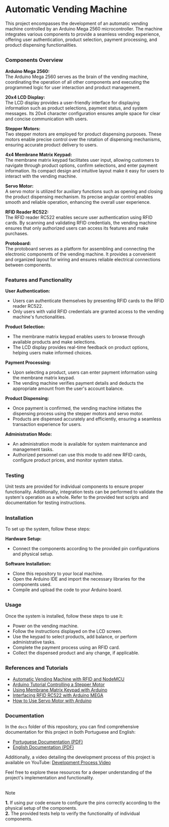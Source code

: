 # Automatic Vending Machine

This project encompasses the development of an automatic vending machine controlled by an Arduino Mega 2560 microcontroller. The machine integrates various components to provide a seamless vending experience, offering user authentication, product selection, payment processing, and product dispensing functionalities.
##

### Components Overview
**Arduino Mega 2560:** \
The Arduino Mega 2560 serves as the brain of the vending machine, coordinating the operation of all other components and executing the programmed logic for user interaction and product management.

**20x4 LCD Display:** \
The LCD display provides a user-friendly interface for displaying information such as product selections, payment status, and system messages. Its 20x4 character configuration ensures ample space for clear and concise communication with users.

**Stepper Motors:** \
Two stepper motors are employed for product dispensing purposes. These motors enable precise control over the rotation of dispensing mechanisms, ensuring accurate product delivery to users.

**4x4 Membrane Matrix Keypad:** \
The membrane matrix keypad facilitates user input, allowing customers to navigate through product options, confirm selections, and enter payment information. Its compact design and intuitive layout make it easy for users to interact with the vending machine.

**Servo Motor:** \
A servo motor is utilized for auxiliary functions such as opening and closing the product dispensing mechanism. Its precise angular control enables smooth and reliable operation, enhancing the overall user experience.

**RFID Reader RC522:** \
The RFID reader RC522 enables secure user authentication using RFID cards. By scanning and validating RFID credentials, the vending machine ensures that only authorized users can access its features and make purchases.

**Protoboard:** \
The protoboard serves as a platform for assembling and connecting the electronic components of the vending machine. It provides a convenient and organized layout for wiring and ensures reliable electrical connections between components.
##

### Features and Functionality
**User Authentication:**
- Users can authenticate themselves by presenting RFID cards to the RFID reader RC522.
- Only users with valid RFID credentials are granted access to the vending machine's functionalities.

**Product Selection:**
- The membrane matrix keypad enables users to browse through available products and make selections.
- The LCD display provides real-time feedback on product options, helping users make informed choices.

**Payment Processing:**
- Upon selecting a product, users can enter payment information using the membrane matrix keypad.
- The vending machine verifies payment details and deducts the appropriate amount from the user's account balance.

**Product Dispensing:**
- Once payment is confirmed, the vending machine initiates the dispensing process using the stepper motors and servo motor.
- Products are dispensed accurately and efficiently, ensuring a seamless transaction experience for users.

**Administration Mode:**
- An administration mode is available for system maintenance and management tasks.
- Authorized personnel can use this mode to add new RFID cards, configure product prices, and monitor system status.
##

### Testing
Unit tests are provided for individual components to ensure proper functionality. Additionally, integration tests can be performed to validate the system's operation as a whole. Refer to the provided test scripts and documentation for testing instructions.
##

### Installation
To set up the system, follow these steps:

**Hardware Setup:**
- Connect the components according to the provided pin configurations and physical setup.

**Software Installation:**
- Clone this repository to your local machine.
- Open the Arduino IDE and import the necessary libraries for the components used.
- Compile and upload the code to your Arduino board.
##

### Usage
Once the system is installed, follow these steps to use it:
- Power on the vending machine.
- Follow the instructions displayed on the LCD screen.
- Use the keypad to select products, add balance, or perform administrative tasks.
- Complete the payment process using an RFID card.
- Collect the dispensed product and any change, if applicable.
##

### References and Tutorials
- [Automatic Vending Machine with RFID and NodeMCU](https://blog.eletrogate.com/maquina-de-vendas-automatica-com-rfid-e-nodemcu/)
- [Arduino Tutorial Controlling a Stepper Motor](https://www.aranacorp.com/pt/controlar-um-motor-de-passo-com-arduino/#google_vignette)
- [Using Membrane Matrix Keypad with Arduino](https://www.robocore.net/tutoriais/usando-teclado-matricial-com-arduino)
- [Interfacing RFID RC522 with Arduino MEGA](https://www.instructables.com/Interfacing-RFID-RC522-With-Arduino-MEGA-a-Simple-/)
- [How to Use Servo Motor with Arduino](https://blog.fazedores.com/como-usar-servo-motor-com-arduino/)
##

### Documentation

In the `docs` folder of this repository, you can find comprehensive documentation for this project in both Portuguese and English:

- [Portuguese Documentation (PDF)](docs/Documentação.pdf)
- [English Documentation (PDF)](docs/Documentation.pdf)

Additionally, a video detailing the development process of this project is available on YouTube:
[Development Process Video](https://youtu.be/4j8oVVgXNdc)

Feel free to explore these resources for a deeper understanding of the project's implementation and functionality.
<br><br>

> [!NOTE]
> **1.** If using pur code ensure to configure the pins correctly according to the physical setup of the components.\
> **2.** The provided tests help to verify the functionality of individual components.
